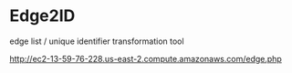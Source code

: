 # Edge2ID
edge list / unique identifier transformation tool

 http://ec2-13-59-76-228.us-east-2.compute.amazonaws.com/edge.php
